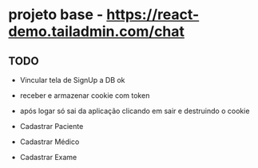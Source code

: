# projeto base - https://react-demo.tailadmin.com/chat

## TODO
- Vincular tela de SignUp a DB ok
- receber e armazenar cookie com token
- após logar só sai da aplicação clicando em sair e destruindo o cookie


- Cadastrar Paciente
- Cadastrar Médico
- Cadastrar Exame
